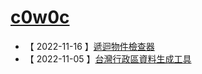 # [c0w0c](aboutMe.md)

- 【 2022-11-16 】[遞迴物件檢查器](https://github.com/c0w0c/object_check_recursive)
- 【 2022-11-05 】[台灣行政區資料生成工具](https://github.com/c0w0c/Taiwan_Administrative_Region_Data_Generator)
